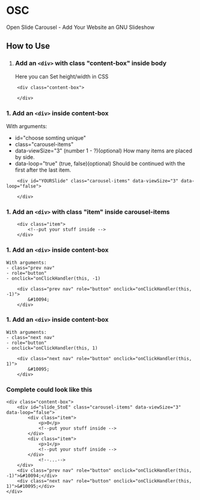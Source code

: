 # OSC
Open Slide Carousel - Add Your Website an GNU Slideshow 

## How to Use
1. ### Add an `<div>` with class "content-box" inside body
	Here you can Set height/width in CSS
```
   	<div class="content-box">
    
   	</div>
```
### 1. Add an `<div>` inside content-box
With arguments:
- id="choose somting unique"
- class="carousel-items"
- data-viewSize="3" (number 1 - ?)(optional)
How many items are placed by side. 
- data-loop="true" (true, false)(optional)
Should be continued with the first after the last item.
```  
  	<div id="YOURSlide" class="carousel-items" data-viewSize="3" data-loop="false">
    
  	</div>
```  
### 1. Add an `<div>` with class "item" inside carousel-items
```  	
	<div class="item">
		<!--put your stuff inside -->				
   	</div>
```  
### 1. Add an `<div>` inside content-box
  	With arguments:
 	- class="prev nav"
 	- role="button"
 	- onclick="onClickHandler(this, -1)
```  
  	<div class="prev nav" role="button" onclick="onClickHandler(this, -1)">
		&#10094;
  	</div>
```  
### 1. Add an `<div>` inside content-box
  	With arguments:
 	- class="next nav"
 	- role="button"
 	- onclick="onClickHandler(this, 1)
```  
  	<div class="next nav" role="button" onclick="onClickHandler(this, 1)">
		&#10095;
  	</div>
```  
### Complete could look like this
```
<div class="content-box">
	<div id="slide_StoE" class="carousel-items" data-viewSize="3" data-loop="false">
		<div class="item">
			<p>0</p>
			<!--put your stuff inside -->				
		</div>
		<div class="item">
			<p>1</p>
			<!--put your stuff inside -->
		</div>
        	<!--...-->
	</div>
	<div class="prev nav" role="button" onclick="onClickHandler(this, -1)">&#10094;</div>
	<div class="next nav" role="button" onclick="onClickHandler(this, 1)">&#10095;</div>
</div>
```
